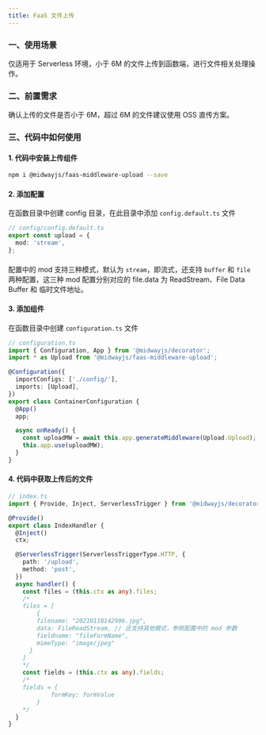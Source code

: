 ```yaml
---
title: FaaS 文件上传
---
```


### 一、使用场景

仅适用于 Serverless 环境，小于 6M 的文件上传到函数端，进行文件相关处理操作。
​

### 二、前置需求

确认上传的文件是否小于 6M，超过 6M 的文件建议使用 OSS 直传方案。
​

### 三、代码中如何使用

#### 1. 代码中安装上传组件

```bash
npm i @midwayjs/faas-middleware-upload --save
```

#### 2. 添加配置

在函数目录中创建 config 目录，在此目录中添加 `config.default.ts` 文件

```typescript
// config/config.default.ts
export const upload = {
  mod: 'stream',
};
```

####

配置中的 mod 支持三种模式，默认为 `stream`，即流式，还支持 `buffer` 和 `file` 两种配置，这三种 mod 配置分别对应的 file.data 为 ReadStream、File Data Buffer 和 临时文件地址。

####

#### 3. 添加组件

在函数目录中创建 `configuration.ts` 文件

```typescript
// configuration.ts
import { Configuration, App } from '@midwayjs/decorator';
import * as Upload from '@midwayjs/faas-middleware-upload';

@Configuration({
  importConfigs: ['./config/'],
  imports: [Upload],
})
export class ContainerConfiguration {
  @App()
  app;

  async onReady() {
    const uploadMW = await this.app.generateMiddleware(Upload.Upload);
    this.app.use(uploadMW);
  }
}
```

#### 4. 代码中获取上传后的文件

```typescript
// index.ts
import { Provide, Inject, ServerlessTrigger } from '@midwayjs/decorator';

@Provide()
export class IndexHandler {
  @Inject()
  ctx;

  @ServerlessTrigger(ServerlessTriggerType.HTTP, {
    path: '/upload',
    method: 'post',
  })
  async handler() {
    const files = (this.ctx as any).files;
    /*
    files = [
    	{
      	filename: "20210118142906.jpg",
        data: FileReadStream, // 还支持其他模式，参照配置中的 mod 参数
        fieldname: "fileFormName",
        mimeType: "image/jpeg"
      }
    ]
    */
    const fields = (this.ctx as any).fields;
    /*
    fields = {
			formKey: formValue
		}
    */
  }
}
```
